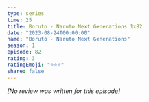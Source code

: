 ```yaml
---
type: series
time: 25
title: Boruto - Naruto Next Generations 1x82
date: "2023-08-24T00:00:00"
name: "Boruto - Naruto Next Generations"
season: 1
episode: 82
rating: 3
ratingEmoji: "⭐️⭐️⭐️"
share: false
---
```


_[No review was written for this episode]_